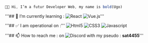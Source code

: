```javascript
👋🏻 Hi, I’m a futur Developer Web, my name is bold(Ugo)
```

'''## 🌱 I’m currently learning :
![React](https://img.shields.io/badge/React-20232A?style=for-the-badge&logo=react&logoColor=61DAFB) ![Vue.js](https://img.shields.io/badge/Vue.js-35495E?style=for-the-badge&logo=vuedotjs&logoColor=4FC08D)'''

'''## ✅ I am operational on :'''
![Html5](https://img.shields.io/badge/HTML5-E34F26?style=for-the-badge&logo=html5&logoColor=white) ![CSS3](https://img.shields.io/badge/CSS3-1572B6?style=for-the-badge&logo=css3&logoColor=white) ![Javascript](https://img.shields.io/badge/JavaScript-323330?style=for-the-badge&logo=javascript&logoColor=F7DF1E)
  
'''## 📫 How to reach me :
on ![Discord](https://img.shields.io/badge/Discord-5865F2?style=for-the-badge&logo=discord&logoColor=white) with my pseudo : **sat4455**'''

<!---
Ugz31/Ugz31 is a ✨ special ✨ repository because its `README.md` (this file) appears on your GitHub profile.
You can click the Preview link to take a look at your changes.
--->
